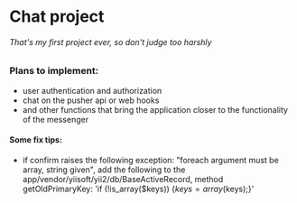 # Chat project

###### That's my first project ever, so don't judge too harshly

### Plans to implement:

* user authentication and authorization
* chat on the pusher api or web hooks
* and other functions that bring the application closer to the functionality of the messenger

#### Some fix tips:

* if confirm raises the following exception: "foreach argument must be array, string given", add the following to the app/vendor/yiisoft/yii2/db/BaseActiveRecord, method getOldPrimaryKey: 'if (!is_array($keys)) {$keys = array($keys);}'

